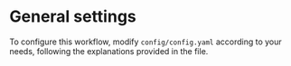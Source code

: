 # General settings

To configure this workflow, modify `config/config.yaml` according to your needs, following the explanations provided in the file.
